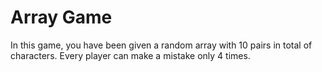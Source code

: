 <h1>Array Game</h1> 
In this game, you have been given a random array with 10 pairs in total of characters. Every player can make a mistake only 4 times.
